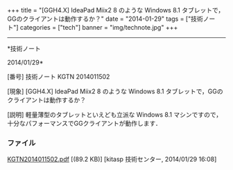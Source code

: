 ﻿+++
title = "[GGH4.X] IdeaPad Miix2 8 のような Windows 8.1 タブレットで，GGのクライアントは動作するか？"
date = "2014-01-29"
tags = ["技術ノート"]
categories = ["tech"]
banner = "img/technote.jpg"
+++

-----------------------------------------------------------------------------------------------------------------------------

*技術ノート

2014/01/29*


[番号]
技術ノート KGTN 2014011502

[現象]
[GGH4.X] IdeaPad Miix2 8 のような Windows 8.1
タブレットで，GGのクライアントは動作するか？

[説明]
軽量薄型のタブレットといえども立派な Windows 8.1
マシンですので，十分なパフォーマンスでGGクライアントが動作します．


### ファイル

 
 


[KGTN2014011502.pdf](http://techreport.kitasp.net/attachments/download/1483/KGTN2014011502.pdf)
 [(89.2 KB)] [kitasp 技術センター, 2014/01/29
16:08]


 


 

